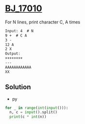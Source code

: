# [BJ_17010](https://acmicpc.net/problem/17010)

For N lines, print character C, A times

```txt
Input: 4  # N
9 +  # C A
3 -
12 A
2 X
Output:
++++++++
---
AAAAAAAAAAAA
XX
```

## Solution

* py

```py
for _ in range(int(input())):
  n, c = input().split()
  print(c * int(n))
```
